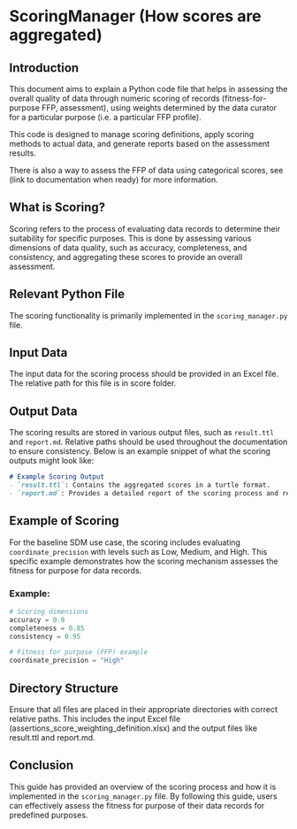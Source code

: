 
# ScoringManager (How scores are aggregated)

## Introduction

This document aims to explain a Python code file that helps in assessing the overall quality of data through numeric scoring of records (fitness-for-purpose FFP, assessment), using weights determined by the data curator for a particular purpose (i.e. a particular FFP profile).

This code is designed to manage scoring definitions, apply scoring methods to actual data, and generate reports based on the assessment results.

There is also a way to assess the FFP of data using categorical scores, see (link to documentation when ready) for more information.

## What is Scoring?

Scoring refers to the process of evaluating data records to determine their suitability for specific purposes. This is done by assessing various dimensions of data quality, such as accuracy, completeness, and consistency, and aggregating these scores to provide an overall assessment.

## Relevant Python File

The scoring functionality is primarily implemented in the `scoring_manager.py` file.

## Input Data

The input data for the scoring process should be provided in an Excel file. The relative path for this file is in score folder.

## Output Data

The scoring results are stored in various output files, such as `result.ttl` and `report.md`. Relative paths should be used throughout the documentation to ensure consistency. Below is an example snippet of what the scoring outputs might look like:

```markdown
# Example Scoring Output
- `result.ttl`: Contains the aggregated scores in a turtle format.
- `report.md`: Provides a detailed report of the scoring process and results.
```

## Example of Scoring

For the baseline SDM use case, the scoring includes evaluating `coordinate_precision` with levels such as Low, Medium, and High. This specific example demonstrates how the scoring mechanism assesses the fitness for purpose for data records.

### Example:
```python
# Scoring dimensions
accuracy = 0.9
completeness = 0.85
consistency = 0.95

# Fitness for purpose (FFP) example
coordinate_precision = "High"
```

## Directory Structure

Ensure that all files are placed in their appropriate directories with correct relative paths. This includes the input Excel file (assertions_score_weighting_definition.xlsx) and the output files like result.ttl and report.md.

## Conclusion

This guide has provided an overview of the scoring process and how it is implemented in the `scoring_manager.py` file. By following this guide, users can effectively assess the fitness for purpose of their data records for predefined purposes.

